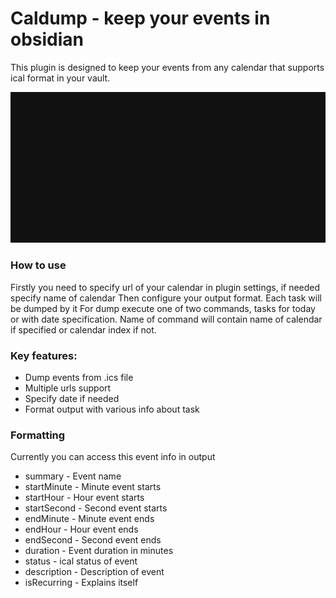 # Caldump - keep your events in obsidian

This plugin is designed to keep your events from any calendar that supports ical format in your vault.

![plugin demo](https://github.com/v4ndn/Caldump/raw/HEAD/demo.gif)

### How to use

Firstly you need to specify url of your calendar in plugin settings, if needed specify name of calendar
Then configure your output format. Each task will be dumped by it
For dump execute one of two commands, tasks for today or with date specification. Name of command will contain name of calendar if specified or calendar index if not.

### Key features:

- Dump events from .ics file
- Multiple urls support
- Specify date if needed
- Format output with various info about task

### Formatting

Currently you can access this event info in output

- summary - Event name
- startMinute - Minute event starts
- startHour - Hour event starts
- startSecond - Second event starts
- endMinute - Minute event ends
- endHour - Hour event ends
- endSecond - Second event ends
- duration - Event duration in minutes
- status - ical status of event
- description - Description of event
- isRecurring - Explains itself
